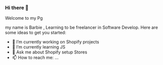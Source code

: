 ### Hi there 👋

Welcome to my Pg 

my name is Barbie , Learning to be freelancer in Software Develop. Here are some ideas to get you started:

- 🔭 I’m currently working on Shopify projects
- 🌱 I’m currently learning JS
- 💬 Ask me about Shopify setup Stores
- 📫 How to reach me: ...
